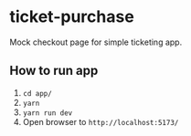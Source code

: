 # ticket-purchase
Mock checkout page for simple ticketing app.

## How to run app

1. `cd app/`
2. `yarn`
3. `yarn run dev`
4. Open browser to  `http://localhost:5173/`
